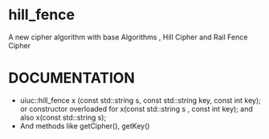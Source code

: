 # hill_fence
A new cipher algorithm with base Algorithms , Hill Cipher and Rail Fence Cipher
# DOCUMENTATION
* uiuc::hill_fence<void> x (const std::string s, const std::string key, const int key);
  or constructor overloaded for x(const std::string s , const int key);
  and also x(const std::string s);
* And methods like getCipher(), getKey()
